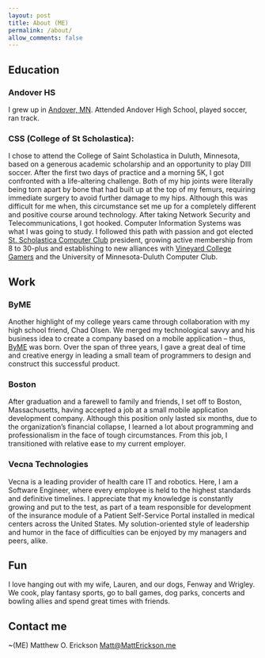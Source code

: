 ```yaml
---
layout: post
title: About (ME)
permalink: /about/
allow_comments: false
---
```


## Education
### Andover HS
  I grew up in <a href="http://en.wikipedia.org/wiki/Andover,_Minnesota" rel="external">Andover, MN</a>. Attended Andover High School, played soccer, ran track.
### CSS (College of St Scholastica):
  I chose to attend the College of Saint Scholastica in Duluth, Minnesota, based on a generous academic scholarship and an opportunity to play DIII soccer. After the first two days of practice and a morning 5K, I got confronted with a life-altering challenge. Both of my hip joints were literally being torn apart by bone that had built up at the top of my femurs, requiring immediate surgery to avoid further damage to my hips. Although this was difficult for me when, this circumstance set me up for a completely different and positive course around technology. After taking Network Security and Telecommunications, I got hooked. Computer Information Systems was what I was going to study. I followed this path with passion and got elected <a href="http://student.css.edu/cis/" rel="external">St. Scholastica Computer Club</a> president, growing active membership from 8 to 30-plus and establishing to new alliances with <a href="https://www.facebook.com/groups/175670680210/" rel="external">Vineyard College Gamers</a> and the University of Minnesota-Duluth Computer Club.

## Work
### ByME
  Another highlight of my college years came through collaboration with my high school friend, Chad Olsen. We merged my technological savvy and his business idea to create a company based on a mobile application – thus, <a href="http://www.collegeby.me/" rel="external">ByME</a> was born. Over the span of three years, I gave a great deal of time and creative energy in leading a small team of programmers to design and construct this successful product.
### Boston
  After graduation and a farewell to family and friends, I set off to Boston, Massachusetts, having accepted a job at a small mobile application development company. Although this position only lasted six months, due to the organization’s financial collapse, I learned a lot about programming and professionalism in the face of tough circumstances. From this job, I transitioned with relative ease to my current employer.
### Vecna Technologies
  Vecna is a leading provider of health care IT and robotics. Here, I am a Software Engineer, where every employee is held to the highest standards and definitive timelines. I appreciate that my knowledge is constantly growing and put to the test, as part of a team responsible for development of the insurance module of a Patient Self-Service Portal installed in medical centers across the United States. My solution-oriented style of leadership and humor in the face of difficulties can be enjoyed by my managers and peers, alike.

## Fun
  I love hanging out with my wife, Lauren, and our dogs, Fenway and Wrigley. We cook, play fantasy sports, go to ball games, dog parks, concerts and bowling allies and spend great times with friends.

## Contact me
  ~(ME)
  Matthew O. Erickson
  [Matt@MattErickson.me](mailto:Matt@MattErickson.me)